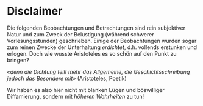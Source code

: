 # Disclaimer

Die folgenden Beobachtungen und Betrachtungen sind rein subjektiver Natur und
zum Zweck der Belustigung (während schwerer Vorlesungsstunden) geschrieben.
Einige der Beobachtungen wurden sogar zum reinen Zwecke der Unterhaltung
_erdichtet_, d.h. vollends erstunken und erlogen. Doch wie wusste Aristoteles es
so schön auf den Punkt zu bringen?

_«denn die Dichtung teilt mehr das Allgemeine, die Geschichtsschreibung
jedoch das Besondere mit»_ (Aristoteles, Poetik)

Wir haben es also hier nicht mit blanken Lügen und böswilliger Diffamierung,
sondern mit _höheren Wahrheiten_ zu tun!
